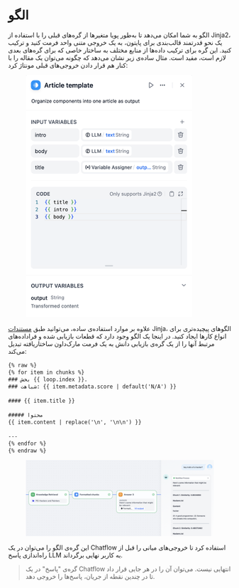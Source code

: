 # الگو

الگو به شما امکان می‌دهد تا به‌طور پویا متغیرها از گره‌های قبلی را با استفاده از Jinja2، یک نحو قدرتمند قالب‌بندی برای پایتون، به یک خروجی متنی واحد فرمت کنید و ترکیب کنید. این گره برای ترکیب داده‌ها از منابع مختلف به ساختار خاصی که برای گره‌های بعدی لازم است، مفید است. مثال ساده‌ی زیر نشان می‌دهد که چگونه می‌توان یک مقاله را با کنار هم قرار دادن خروجی‌های قبلی مونتاژ کرد:

<figure><img src="../../../.gitbook/assets/image (158).png" alt="" width="375"><figcaption></figcaption></figure>

علاوه بر موارد استفاده‌ی ساده، می‌توانید طبق [مستندات](https://jinja.palletsprojects.com/en/3.1.x/templates/) Jinja، الگوهای پیچیده‌تری برای انواع کارها ایجاد کنید. در اینجا یک الگو وجود دارد که قطعات بازیابی شده و فراداده‌های مرتبط آنها را از یک گره‌ی بازیابی دانش به یک فرمت مارک‌داون ساختاریافته تبدیل می‌کند:

```Plain
{% raw %}
{% for item in chunks %}
### بخش {{ loop.index }}. 
### شباهت: {{ item.metadata.score | default('N/A') }}

#### {{ item.title }}

##### محتوا
{{ item.content | replace('\n', '\n\n') }}

---
{% endfor %}
{% endraw %}
```

<figure><img src="../../../.gitbook/assets/image (159).png" alt=""><figcaption></figcaption></figure>

این گره‌ی الگو را می‌توان در یک Chatflow استفاده کرد تا خروجی‌های میانی را قبل از راه‌اندازی پاسخ LLM به کاربر نهایی برگرداند.

> گره‌ی "پاسخ" در یک Chatflow انتهایی نیست. می‌توان آن را در هر جایی قرار داد تا در چندین نقطه از جریان، پاسخ‌ها را خروجی دهد.
